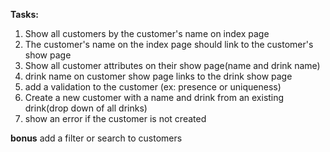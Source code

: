 **Tasks:**
1. Show all customers by the customer's name on index page
2. The customer's name on the index page should link to the customer's show page
3. Show all customer attributes on their show page(name and drink name)
4. drink name on customer show page links to the drink show page
5. add a validation to the customer (ex: presence or uniqueness)
6. Create a new customer with a name and drink from an existing drink(drop down of all drinks)
7. show an error if the customer is not created

**bonus**
add a filter or search to customers
